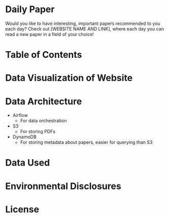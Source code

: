 Daily Paper
========
Would you like to have interesting, important papers recommended to you each day? Check out [WEBSITE NAME AND LINK], where each day you can read a new paper in a field of your choice! 

Table of Contents
==========

Data Visualization of Website
=========


Data Architecture
======
- Airflow
    - For data orchestration
- S3
    - For storing PDFs
- DynamoDB
    - For storing metadata about papers, easier for querying than S3 

Data Used
======

Environmental Disclosures
==========

License
======
